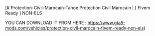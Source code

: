 [# Protection-Civil-Marocain-Tahoe
Protection Civil Marocain | [ Fivem Ready ] NON-ELS

YOU CAN DOWNLOAD IT FROM HERE :
https://www.gta5-mods.com/vehicles/protection-civil-marocain-fivem-ready-non-els)
